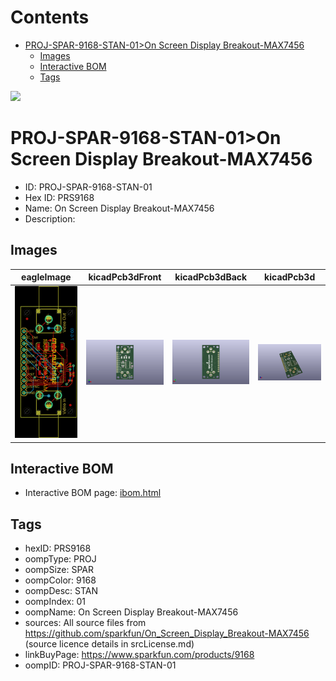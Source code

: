 



Contents
========

* [PROJ-SPAR-9168-STAN-01>On Screen Display Breakout-MAX7456](#proj-spar-9168-stan-01on-screen-display-breakout-max7456)
	* [Images](#images)
	* [Interactive BOM](#interactive-bom)
	* [Tags](#tags)
  
![][im]
# PROJ-SPAR-9168-STAN-01>On Screen Display Breakout-MAX7456

- ID: PROJ-SPAR-9168-STAN-01
- Hex ID: PRS9168
- Name: On Screen Display Breakout-MAX7456
- Description: 

## Images
  
  

|eagleImage|kicadPcb3dFront|kicadPcb3dBack|kicadPcb3d|
| :---: | :---: | :---: | :---: |
|[![eagleImage](eagleImage_140.png)](eagleImage_.png)|[![kicadPcb3dFront](kicadPcb3dFront_140.png)](kicadPcb3dFront_.png)|[![kicadPcb3dBack](kicadPcb3dBack_140.png)](kicadPcb3dBack_.png)|[![kicadPcb3d](kicadPcb3d_140.png)](kicadPcb3d_.png)|

## Interactive BOM

- Interactive BOM page: [ibom.html](kicad/bom/ibom.html)

## Tags

- hexID: PRS9168
- oompType: PROJ
- oompSize: SPAR
- oompColor: 9168
- oompDesc: STAN
- oompIndex: 01
- oompName: On Screen Display Breakout-MAX7456
- sources: All source files from https://github.com/sparkfun/On_Screen_Display_Breakout-MAX7456 (source licence details in srcLicense.md)
- linkBuyPage: https://www.sparkfun.com/products/9168
- oompID: PROJ-SPAR-9168-STAN-01



[im]: kicadPcb3d_450.png

